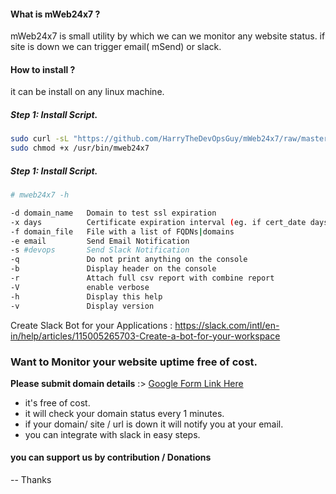 #### What is mWeb24x7 ?
mWeb24x7 is small utility by which we can we monitor any website status. if site is down we can trigger email( mSend) or slack.  

#### How to install ? 
it can be install on any linux machine.

##### Step 1: Install Script.
```bash
sudo curl -sL "https://github.com/HarryTheDevOpsGuy/mWeb24x7/raw/master/$(uname -p)/mweb24x7" -o /usr/bin/mweb24x7
sudo chmod +x /usr/bin/mweb24x7
```
##### Step 1: Install Script.
```bash
# mweb24x7 -h

-d domain_name   Domain to test ssl expiration
-x days          Certificate expiration interval (eg. if cert_date days)
-f domain_file   File with a list of FQDNs|domains
-e email         Send Email Notification
-s #devops       Send Slack Notification
-q               Do not print anything on the console
-b               Display header on the console
-r               Attach full csv report with combine report
-V               enable verbose
-h               Display this help
-v               Display version
```

Create Slack Bot for your Applications : https://slack.com/intl/en-in/help/articles/115005265703-Create-a-bot-for-your-workspace

### Want to Monitor your website uptime free of cost.
**Please submit domain details** :> [Google Form Link Here ](https://forms.gle/fLz2MauSVyu7XvBWA)

- it's free of cost.
- it will check your domain status every 1 minutes.
- if your domain/ site / url is down it will notify you at your email.
- you can integrate with slack in easy steps.

####  you can support us by contribution / Donations

--
Thanks
